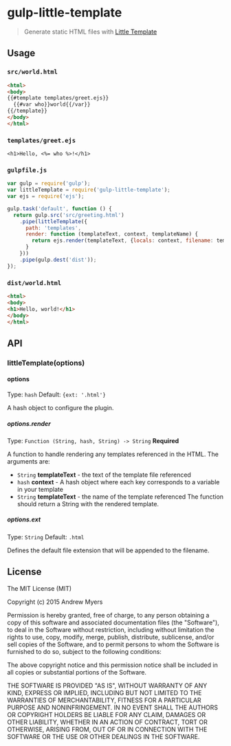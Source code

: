 # gulp-little-template
> Generate static HTML files with [Little Template](https://github.com/maskedcoder/little-template)

## Usage

### `src/world.html`

```html
<html>
<body>
{{#template templates/greet.ejs}}
  {{#var who}}world{{/var}}
{{/template}}
</body>
</html>
```

### `templates/greet.ejs`

```
<h1>Hello, <%= who %>!</h1>
```

### `gulpfile.js`

```javascript
var gulp = require('gulp');
var littleTemplate = require('gulp-little-template');
var ejs = require('ejs');

gulp.task('default', function () {
  return gulp.src('src/greeting.html')
    .pipe(littleTemplate({
      path: 'templates',
      render: function (templateText, context, templateName) {
        return ejs.render(templateText, {locals: context, filename: templateName});
      }
    }))
    .pipe(gulp.dest('dist'));
});
```

### `dist/world.html`

```html
<html>
<body>
<h1>Hello, world!</h1>
</body>
</html>
```

## API

### littleTemplate(options)

#### options
Type: `hash`
Default: `{ext: '.html'}`

A hash object to configure the plugin.

##### options.render
Type: `Function (String, hash, String) -> String`
**Required**

A function to handle rendering any templates referenced in the HTML. The arguments are:
 - `String` **templateText** - the text of the template file referenced
 - `hash` **context** - A hash object where each key corresponds to a variable in your template
 - `String` **templateText** - the name of the template referenced
The function should return a String with the rendered template.

##### options.ext
Type: `String`
Default: `.html`

Defines the default file extension that will be appended to the filename.

## License

The MIT License (MIT)

Copyright (c) 2015 Andrew Myers

Permission is hereby granted, free of charge, to any person obtaining a copy
of this software and associated documentation files (the "Software"), to deal
in the Software without restriction, including without limitation the rights
to use, copy, modify, merge, publish, distribute, sublicense, and/or sell
copies of the Software, and to permit persons to whom the Software is
furnished to do so, subject to the following conditions:

The above copyright notice and this permission notice shall be included in
all copies or substantial portions of the Software.

THE SOFTWARE IS PROVIDED "AS IS", WITHOUT WARRANTY OF ANY KIND, EXPRESS OR
IMPLIED, INCLUDING BUT NOT LIMITED TO THE WARRANTIES OF MERCHANTABILITY,
FITNESS FOR A PARTICULAR PURPOSE AND NONINFRINGEMENT. IN NO EVENT SHALL THE
AUTHORS OR COPYRIGHT HOLDERS BE LIABLE FOR ANY CLAIM, DAMAGES OR OTHER
LIABILITY, WHETHER IN AN ACTION OF CONTRACT, TORT OR OTHERWISE, ARISING FROM,
OUT OF OR IN CONNECTION WITH THE SOFTWARE OR THE USE OR OTHER DEALINGS IN
THE SOFTWARE.
